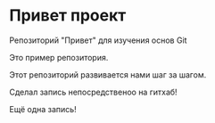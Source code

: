 # Привет проект

Репозиторий "Привет" для изучения основ Git

Это пример репозитория.

Этот репозиторий развивается нами шаг за шагом.

Сделал запись непосредственоо на гитхаб!

Ещё одна запись!
